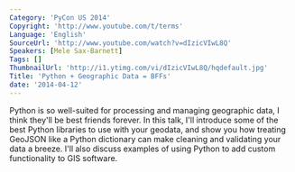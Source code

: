 ```yaml
---
Category: 'PyCon US 2014'
Copyright: 'http://www.youtube.com/t/terms'
Language: 'English'
SourceUrl: 'http://www.youtube.com/watch?v=dIzicVIwL8Q'
Speakers: [Mele Sax-Barnett]
Tags: []
ThumbnailUrl: 'http://i1.ytimg.com/vi/dIzicVIwL8Q/hqdefault.jpg'
Title: 'Python + Geographic Data = BFFs'
date: '2014-04-12'
---
```

Python is so well-suited for processing and managing geographic data, I think they'll be best friends forever. In this talk, I'll introduce some of the best Python libraries to use with your geodata, and show you how treating GeoJSON like a Python dictionary can make cleaning and validating your data a breeze. I'll also discuss examples of using Python to add custom functionality to GIS software.
